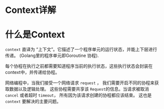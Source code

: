 # Context详解
# 什么是Context
`context` 直译为 “上下文”。它描述了一个程序单元的运行状态，并能上下层进行传递。 (Golang里的程序单元即Goroutine 协程).

每个协程在执行之前都需要知道程序当前的执行状态，这些执行状态会封装在context中，并传递给协程。

网络编程中，当我们接受一个网络请求 `request` ， 我们需要开启不同的协程来获取数据以及逻辑处理。 这些协程需要共享该 `Request`的信息。当请求被取消 `cancel` 或者超时 `timeout`， 所有因为该请求创建的协程都应该结束。 这也是 `context` 要解决的主要问题。

